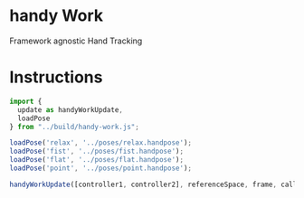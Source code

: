 # handy Work

Framework agnostic Hand Tracking

# Instructions

```javascript
import {
  update as handyWorkUpdate,
  loadPose
} from "../build/handy-work.js";

loadPose('relax', '../poses/relax.handpose');
loadPose('fist', '../poses/fist.handpose');
loadPose('flat', '../poses/flat.handpose');
loadPose('point', '../poses/point.handpose');

handyWorkUpdate([controller1, controller2], referenceSpace, frame, callback);
```
